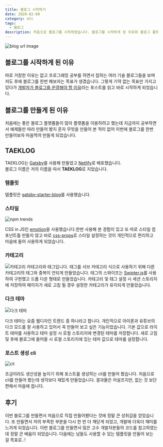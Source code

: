```yaml
---
title: 블로그 시작하기
date: 2020-02-09
category: etc
tags:
  - 블로그
description: 처음으로 블로그를 시작하였습니다. 블로그를 시작하게 된 이유와 블로그 플랫폼을 이용하지 않고 직접 블로그를 만들게 되었는지 공유합니다.
---
```


![blog url image](../../../assets/blog-name.svg)

## 블로그를 시작하게 된 이유

따로 거창한 이유는 없고 프로그래밍 공부를 하면서 접하는 여러 기술 블로그들을 보며 저도 후에 블로그를 한번 해보자는 목표가 생겼습니다. 그렇게 기약 없는 목표만 가지고 있다가 [개발자가 블로그를 운영해야 할 이유](https://taegon.kim/archives/7107)라는 포스트를 읽고 바로 시작하게 되었습니다.

## 블로그를 만들게 된 이유

처음에는 좋은 블로그 플랫폼들이 많아 플랫폼을 이용하려고 했는데 지금까지 공부하면서 예제들만 따라 만들어 봤지 혼자 무엇을 만들어 본 적이 없어 이번에 블로그를 한번 만들어보자 마음먹어 만들게 되었습니다.

## TAEKLOG

TAEKLOG는 [Gatsby](https://www.gatsbyjs.org/)를 사용해 만들었고 [Netlify](https://www.netlify.com/)로 배포했습니다.<br>
블로그 이름은 저의 이름을 따서 **TAEKLOG**로 지었습니다.

### 템플릿

템플릿은 [gatsby-starter-blog](https://github.com/gatsbyjs/gatsby-starter-blog)를 사용했습니다.

### 스타일

![npm trends](images/npm-trends.png)

CSS in JS인 [emotion](https://emotion.sh/docs/introduction)을 사용했습니다.한번 사용해 본 경험이 있고 또 따로 스타일 컴포넌트틀 만들지 않고 바로 [css-props](https://emotion.sh/docs/css-prop)로 스타일 설정하는 것이 개인적으로 편리하고 마음에 들어 사용하게 되었습니다.

### 카테고리

![카테고리](./images/category.gif)
카테고리와 태그입니다. 태그를 서브 카테고리 식으로 사용하기 위해 다른 카테고리의 태그와 중복이 안되게 만들었습니다. 태그의 스와이프는 [Swipter.js](https://swiperjs.com/)를 사용하여 구현했고 드롭 다운 형태로 만들었습니다. 카테고리 및 태그 설정 시 세션 스토리지에 저장하여 페이지가 새로 고침 될 경우 설정한 카테고리가 유지되게 만들었습니다.

### 다크 테마

![다크 테마](./images/dark-mode.gif)

다크 테마는 요즘 웹디자인 트렌드 중 하나라고 합니다. 개인적으로 아이폰과 유튜브의 다크 모드를 잘 사용하고 있어서 꼭 만들어 보고 싶은 기능이었습니다. 기본 값으로 라이트 테마를 사용하고 테마 설정 시 로컬 스토리지에 변경된 테마를 저장합니다. 새로 고침 및 후에 블로그에 들어올 시 로컬 스토리지에 있는 테마 값으로 테마를 설정합니다.

### 포스트 생성 cli

![cli](./images/cli.gif)

조금이라도 생산성을 높이기 위해 포스트를 생성하는 cli를 만들어 봤습니다. 처음으로 cli를 만들어 봤는데 생각보다 재밌게 만들었습니다. 결과물은 어설프지만, 없는 것 보단 편해서 마음에 듭니다.

## 후기

이번 블로그를 만들면서 처음으로 직접 만들어봤다는 것에 정말 큰 성취감을 얻었습니다. 또 만들면서 저의 부족한 부분을 다시 한 번 더 깨닫게 되었고, 개발에 더욱더 재미를 느끼게 되었습니다. 이번 블로그를 만들면서 많은 고수 개발자분들의 코드를 참고하였는데 정말 큰 배움이 되었습니다. 다음에는 남들도 사용할 수 있는 템플릿을 만들어 보는 걸 목표로..!
